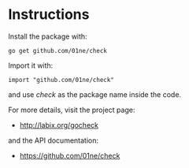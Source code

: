 Instructions
============

Install the package with:

    go get github.com/01ne/check
    
Import it with:

    import "github.com/01ne/check"

and use _check_ as the package name inside the code.

For more details, visit the project page:

* http://labix.org/gocheck

and the API documentation:

* https://github.com/01ne/check
